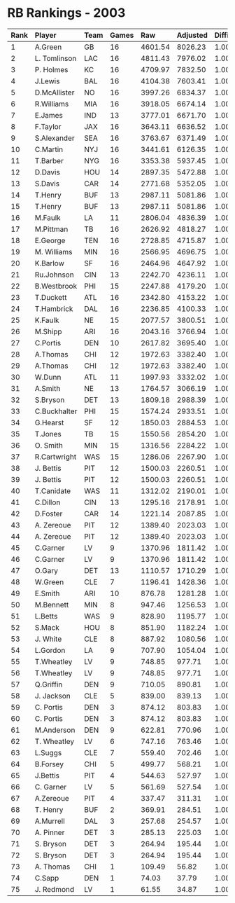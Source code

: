 # RB Rankings - 2003

| Rank | Player       | Team | Games | Raw     | Adjusted | Difficulty | Avg/Game | Typical | Consistency    | Trend    |
| :----| :------------| :----| :-----| :-------| :--------| :----------| :--------| :-------| :--------------| :--------|
| 1    | A.Green      | GB   | 16    | 4601.54 | 8026.23  | 1.000      | 501.64   | 510.67  | 9/1/6          | +66.9%   |
| 2    | L. Tomlinson | LAC  | 16    | 4811.43 | 7976.02  | 1.000      | 498.50   | 507.18  | 7/0/9          | +96.1%   |
| 3    | P. Holmes    | KC   | 16    | 4709.97 | 7832.50  | 1.000      | 489.53   | 488.42  | 6/3/7          | +36.5%   |
| 4    | J.Lewis      | BAL  | 16    | 4104.38 | 7603.41  | 1.000      | 475.21   | 511.01  | 9/2/5          | +78.0%   |
| 5    | D.McAllister | NO   | 16    | 3997.26 | 6834.37  | 1.000      | 427.15   | 433.77  | 8/1/7          | +56.3%   |
| 6    | R.Williams   | MIA  | 16    | 3918.05 | 6674.14  | 1.000      | 417.13   | 436.19  | 7/3/6          | +48.0%   |
| 7    | E.James      | IND  | 13    | 3777.01 | 6671.70  | 1.000      | 513.21   | 504.07  | 6/2/5          | +95.2%   |
| 8    | F.Taylor     | JAX  | 16    | 3643.11 | 6636.52  | 1.000      | 414.78   | 399.95  | 6/2/8          | +57.0%   |
| 9    | S.Alexander  | SEA  | 16    | 3763.67 | 6371.49  | 1.000      | 398.22   | 415.48  | 6/1/9          | +53.5%   |
| 10   | C.Martin     | NYJ  | 16    | 3441.61 | 6126.35  | 1.000      | 382.90   | 387.80  | 7/2/7          | +89.8%   |
| 11   | T.Barber     | NYG  | 16    | 3353.38 | 5937.45  | 1.000      | 371.09   | 401.32  | 8/3/5          | +85.3%   |
| 12   | D.Davis      | HOU  | 14    | 2897.35 | 5472.88  | 1.000      | 390.92   | 362.47  | 5/0/9          | +101.1%  |
| 13   | S.Davis      | CAR  | 14    | 2771.68 | 5352.05  | 1.000      | 382.29   | 409.70  | 8/0/6          | +91.1%   |
| 14   | T.Henry      | BUF  | 13    | 2987.11 | 5081.86  | 1.000      | 390.91   | 180.37  | 7/2/6          | +92.5%   |
| 15   | T.Henry      | BUF  | 13    | 2987.11 | 5081.86  | 1.000      | 390.91   | 180.37  | 7/2/6          | +92.5%   |
| 16   | M.Faulk      | LA   | 11    | 2806.04 | 4836.39  | 1.000      | 439.67   | 446.75  | 4/1/6          | +67.0%   |
| 17   | M.Pittman    | TB   | 16    | 2626.92 | 4818.27  | 1.000      | 301.14   | 274.35  | 5/2/9          | +91.4%   |
| 18   | E.George     | TEN  | 16    | 2728.85 | 4715.87  | 1.000      | 294.74   | 293.93  | 8/1/7          | +105.9%  |
| 19   | M. Williams  | MIN  | 16    | 2566.95 | 4696.75  | 1.000      | 293.55   | 288.48  | 9/2/5          | +84.0%   |
| 20   | K.Barlow     | SF   | 16    | 2464.96 | 4647.92  | 1.000      | 290.50   | 256.63  | 9/0/7          | +195.9%  |
| 21   | Ru.Johnson   | CIN  | 13    | 2242.70 | 4236.11  | 1.000      | 325.85   | 291.29  | 7/0/6          | +254.0%  |
| 22   | B.Westbrook  | PHI  | 15    | 2247.88 | 4179.20  | 1.000      | 278.61   | 246.70  | 5/1/9          | +217.3%  |
| 23   | T.Duckett    | ATL  | 16    | 2342.80 | 4153.22  | 1.000      | 259.58   | 269.93  | 7/3/6          | +114.0%  |
| 24   | T.Hambrick   | DAL  | 16    | 2236.85 | 4100.33  | 1.000      | 256.27   | 242.53  | 7/2/7          | +161.9%  |
| 25   | K.Faulk      | NE   | 15    | 2077.57 | 3800.51  | 1.000      | 253.37   | 212.23  | 5/0/10         | +143.1%  |
| 26   | M.Shipp      | ARI  | 16    | 2043.16 | 3766.94  | 1.000      | 235.43   | 245.66  | 10/0/6         | +269.7%  |
| 27   | C.Portis     | DEN  | 10    | 2617.82 | 3695.40  | 1.000      | 369.54   | 369.54  | None/None/None | None     |
| 28   | A.Thomas     | CHI  | 12    | 1972.63 | 3382.40  | 1.000      | 281.87   | 292.59  | 7/2/4          | +113.7%  |
| 29   | A.Thomas     | CHI  | 12    | 1972.63 | 3382.40  | 1.000      | 281.87   | 292.59  | 7/2/4          | +113.7%  |
| 30   | W.Dunn       | ATL  | 11    | 1997.93 | 3332.02  | 1.000      | 302.91   | 300.56  | 5/1/5          | INACTIVE |
| 31   | A.Smith      | NE   | 13    | 1764.57 | 3066.19  | 1.000      | 235.86   | 221.78  | 6/1/6          | +227.1%  |
| 32   | S.Bryson     | DET  | 13    | 1809.18 | 2988.39  | 1.000      | 229.88   | 229.88  | None/None/None | None     |
| 33   | C.Buckhalter | PHI  | 15    | 1574.24 | 2933.51  | 1.000      | 195.57   | 176.23  | 7/2/6          | +319.4%  |
| 34   | G.Hearst     | SF   | 12    | 1850.03 | 2884.53  | 1.000      | 240.38   | 243.06  | 7/1/4          | INACTIVE |
| 35   | T.Jones      | TB   | 15    | 1550.56 | 2854.20  | 1.000      | 190.28   | 180.98  | 8/0/7          | +344.9%  |
| 36   | O. Smith     | MIN  | 15    | 1316.56 | 2284.22  | 1.000      | 152.28   | 107.09  | 7/0/8          | +1453.0% |
| 37   | R.Cartwright | WAS  | 15    | 1286.06 | 2267.90  | 1.000      | 151.19   | 140.56  | 7/1/7          | +299.7%  |
| 38   | J. Bettis    | PIT  | 12    | 1500.03 | 2260.51  | 1.000      | 188.38   | 204.56  | 7/2/7          | +161.9%  |
| 39   | J. Bettis    | PIT  | 12    | 1500.03 | 2260.51  | 1.000      | 188.38   | 204.56  | 7/2/7          | +161.9%  |
| 40   | T.Canidate   | WAS  | 11    | 1312.02 | 2190.01  | 1.000      | 199.09   | 193.76  | 5/1/5          | INACTIVE |
| 41   | C.Dillon     | CIN  | 13    | 1295.16 | 2178.91  | 1.000      | 167.61   | 163.73  | 7/1/5          | +177.6%  |
| 42   | D.Foster     | CAR  | 14    | 1221.14 | 2087.85  | 1.000      | 149.13   | 150.24  | 9/0/5          | +380.8%  |
| 43   | A. Zereoue   | PIT  | 12    | 1389.40 | 2023.03  | 1.000      | 168.59   | 155.72  | 11/0/5         | +190.0%  |
| 44   | A. Zereoue   | PIT  | 12    | 1389.40 | 2023.03  | 1.000      | 168.59   | 155.72  | 11/0/5         | +190.0%  |
| 45   | C.Garner     | LV   | 9     | 1370.96 | 1811.42  | 1.000      | 201.27   | 129.63  | 7/0/7          | +171.4%  |
| 46   | C.Garner     | LV   | 9     | 1370.96 | 1811.42  | 1.000      | 201.27   | 129.63  | 7/0/7          | +171.4%  |
| 47   | O.Gary       | DET  | 13    | 1110.57 | 1710.29  | 1.000      | 131.56   | 113.95  | 6/1/6          | INACTIVE |
| 48   | W.Green      | CLE  | 7     | 1196.41 | 1428.36  | 1.000      | 204.05   | 213.72  | 4/0/3          | INACTIVE |
| 49   | E.Smith      | ARI  | 10    | 876.78  | 1281.28  | 1.000      | 128.13   | 125.37  | 4/1/5          | +177.9%  |
| 50   | M.Bennett    | MIN  | 8     | 947.46  | 1256.53  | 1.000      | 157.07   | 179.65  | 5/0/3          | +124.8%  |
| 51   | L.Betts      | WAS  | 9     | 828.90  | 1195.77  | 1.000      | 132.86   | 151.94  | 4/1/4          | INACTIVE |
| 52   | S.Mack       | HOU  | 8     | 851.90  | 1182.24  | 1.000      | 147.78   | 162.75  | 4/0/4          | INACTIVE |
| 53   | J. White     | CLE  | 8     | 887.92  | 1080.56  | 1.000      | 135.07   | 146.35  | 6/0/2          | +137.3%  |
| 54   | L.Gordon     | LA   | 9     | 707.90  | 1054.04  | 1.000      | 117.12   | 116.45  | 5/0/4          | +647.6%  |
| 55   | T.Wheatley   | LV   | 9     | 748.85  | 977.71   | 1.000      | 108.63   | 126.59  | 9/0/6          | +212.0%  |
| 56   | T.Wheatley   | LV   | 9     | 748.85  | 977.71   | 1.000      | 108.63   | 126.59  | 9/0/6          | +212.0%  |
| 57   | Q.Griffin    | DEN  | 9     | 710.05  | 890.81   | 1.000      | 98.98    | 61.17   | 5/0/4          | +542.3%  |
| 58   | J. Jackson   | CLE  | 5     | 839.00  | 839.13   | 1.000      | 167.83   | 153.15  | 2/0/3          | INACTIVE |
| 59   | C. Portis    | DEN  | 3     | 874.12  | 803.83   | 1.000      | 267.94   | 410.72  | 7/0/6          | +113.8%  |
| 60   | C. Portis    | DEN  | 3     | 874.12  | 803.83   | 1.000      | 267.94   | 410.72  | 7/0/6          | +113.8%  |
| 61   | M.Anderson   | DEN  | 9     | 622.81  | 770.96   | 1.000      | 85.66    | 86.54   | 5/0/4          | +943.4%  |
| 62   | T. Wheatley  | LV   | 6     | 747.16  | 763.46   | 1.000      | 127.24   | 127.24  | None/None/None | None     |
| 63   | L.Suggs      | CLE  | 7     | 559.40  | 702.46   | 1.000      | 100.35   | 92.46   | 5/0/2          | +0.0%    |
| 64   | B.Forsey     | CHI  | 5     | 499.77  | 568.21   | 1.000      | 113.64   | 95.60   | 3/0/2          | N/A      |
| 65   | J.Bettis     | PIT  | 4     | 544.63  | 527.97   | 1.000      | 131.99   | 131.99  | None/None/None | None     |
| 66   | C. Garner    | LV   | 5     | 561.69  | 527.54   | 1.000      | 105.51   | 105.51  | None/None/None | None     |
| 67   | A.Zereoue    | PIT  | 4     | 337.47  | 311.31   | 1.000      | 77.83    | 77.83   | None/None/None | None     |
| 68   | T. Henry     | BUF  | 2     | 369.91  | 284.51   | 1.000      | 142.26   | 142.26  | None/None/None | None     |
| 69   | A.Murrell    | DAL  | 3     | 257.68  | 254.57   | 1.000      | 84.86    | 84.86   | 1/1/1          | INACTIVE |
| 70   | A. Pinner    | DET  | 3     | 285.13  | 225.03   | 1.000      | 75.01    | 75.01   | 2/0/1          | N/A      |
| 71   | S. Bryson    | DET  | 3     | 264.94  | 195.44   | 1.000      | 65.15    | 185.38  | 6/0/10         | +116.6%  |
| 72   | S. Bryson    | DET  | 3     | 264.94  | 195.44   | 1.000      | 65.15    | 185.38  | 6/0/10         | +116.6%  |
| 73   | A. Thomas    | CHI  | 1     | 109.49  | 56.82    | 1.000      | 56.82    | 56.82   | None/None/None | None     |
| 74   | C.Sapp       | DEN  | 1     | 74.03   | 37.79    | 1.000      | 37.79    | 37.79   | 0/1/0          | N/A      |
| 75   | J. Redmond   | LV   | 1     | 61.55   | 34.87    | 1.000      | 34.87    | 34.87   | 0/1/0          | N/A      |

